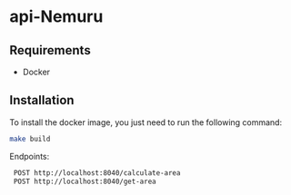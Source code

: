 # api-Nemuru

## Requirements

* Docker

## Installation

To install the docker image, you just need to run the following command:

```bash
make build
```

Endpoints: 
```bash
 POST http://localhost:8040/calculate-area
 POST http://localhost:8040/get-area
```


